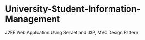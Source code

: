 # University-Student-Information-Management
J2EE Web Application Using Servlet and JSP, MVC Design Pattern
